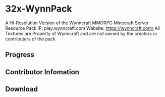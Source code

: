 # 32x-WynnPack
A Hi-Resolution Version of the Wynncraft MMORPG Minecraft Server Resource Pack
IP: play.wynncraft.com
Website: https://wynncraft.com/
All Textures are Property of Wynncraft and are not owned by the creators or contributers of the pack

## Progress

## Contributor Infomation

## Download


